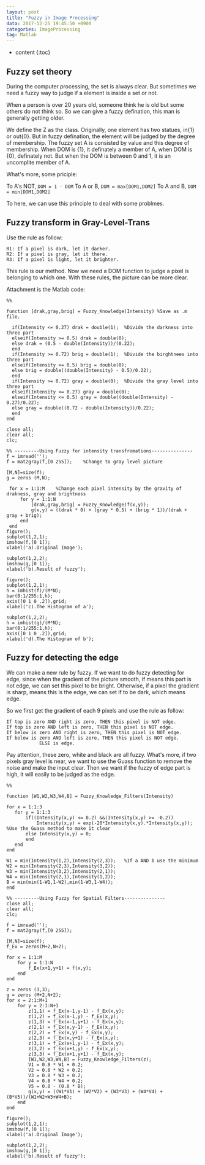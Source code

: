 ```yaml
---
layout: post
title: "Fuzzy in Image Processing"
data: 2017-12-25 19:45:50 +0900
categories: ImageProcessing
tag: Matlab
---
```


* content
{:toc}






Fuzzy set theory
--------------------

During the computer processing, the set is always clear. But sometimes we need a fuzzy way to judge if a element is inside a set or not.

When a person is over 20 years old, someone think he is old but some others do not think so. So we can give a fuzzy defination, this man is generally getting older.

We define the Z as the class. Originally, one element has two statues, in{1} or out{0}. But in fuzzy defination, the element will be judged by the degree of membership. The fuzzy set A is consisted by value and this degree of membership. When DOM is {1}, it definately a member of A, when DOM is {0}, definately not. But when the DOM is between 0 and 1, it is an uncomplite member of A.

What's more, some priciple:

To A's NOT, `DOM = 1 - DOM`
To A or B, `DOM = max[DOM1,DOM2]`
To A and B, `DOM = min[DOM1,DOM2]`

To here, we can use this principle to deal with some problmes.


Fuzzy transform in Gray-Level-Trans
-----------------------------

Use the rule as follow:

```
R1: If a pixel is dark, let it darker.
R2: If a pixel is gray, let it there.
R3: If a pixel is light, let it brighter.
```

This rule is our method. Now we need a DOM function to judge a pixel is belonging to which one. With these rules, the picture can be more clear.

Attachment is the Matlab code:

```
%%

function [drak,gray,brig] = Fuzzy_Knowledge(Intensity) %Save as .m file.

  if(Intensity <= 0.27) drak = double(1);  %Divide the darkness into three part
  elseif(Intensity >= 0.5) drak = double(0);
  else drak = (0.5 - double(Intensity))/(0.22);
  end    
  if(Intensity >= 0.72) brig = double(1);  %Divide the birghtnees into three part
  elseif(Intensity <= 0.5) brig = double(0);   
  else brig = double((double(Intensity) - 0.5)/0.22);
  end
  if(Intensity >= 0.72) gray = double(0);  %Divide the gray level into three part
  elseif(Intensity <= 0.27) gray = double(0);
  elseif(Intensity <= 0.5) gray = double((double(Intensity) - 0.27)/0.22);
  else gray = double((0.72 - double(Intensity))/0.22);
  end
end

```

```
close all;
clear all;
clc;

%% ---------Using Fuzzy for intensity transfromations---------------
f = imread('');
f = mat2gray(f,[0 255]);    %Change to gray level picture

[M,N]=size(f);
g = zeros (M,N);

 for x = 1:1:M    %Change each pixel intensity by the gravity of drakness, gray and brightness
     for y = 1:1:N
         [drak,gray,brig] = Fuzzy_Knowledge(f(x,y));
         g(x,y) = ((drak * 0) + (gray * 0.5) + (brig * 1))/(drak + gray + brig); 
     end
 end
figure();
subplot(1,2,1);
imshow(f,[0 1]);
xlabel('a).Original Image');

subplot(1,2,2);
imshow(g,[0 1]);
xlabel('b).Result of fuzzy');

figure();
subplot(1,2,1);
h = imhist(f)/(M*N);
bar(0:1/255:1,h);
axis([0 1 0 .2]),grid;
xlabel('c).The Histogram of a');

subplot(1,2,2);
h = imhist(g)/(M*N);
bar(0:1/255:1,h);
axis([0 1 0 .2]),grid;
xlabel('d).The Histogram of b');

```

Fuzzy for detecting the edge
---------

We can make a new rule by fuzzy. If we want to do fuzzy detecting for edge, since when the gradient of the picture smooth, if means this part is not edge, we can set this pixel to be bright. Otherwise, if a pixel the gradient is sharp, means this is the edge, we can set if to be dark, which means edge.

So we first get the gradient of each 9 pixels and use the rule as follow:

```
If top is zero AND right is zero, THEN this pixel is NOT edge.
If top is zero AND left is zero, THEN this pixel is NOT edge.
If below is zero AND right is zero, THEN this pixel is NOT edge.
If below is zero AND left is zero, THEN this pixel is NOT edge.
			ELSE is edge.
```

Pay attention, these zero, white and black are all fuzzy. What's more, if two pixels gray level is near, we want to use the Guass function to remove the noise and make the input clear. Then we want if the fuzzy of edge part is high, it will easily to be judged as the edge.

```
%%

function [W1,W2,W3,W4,B] = Fuzzy_Knowledge_Filters(Intensity)

for x = 1:1:3
   for y = 1:1:3
       if((Intensity(x,y) <= 0.2) &&(Intensity(x,y) >= -0.2))
           Intensity(x,y) = exp(-20*Intensity(x,y).*Intensity(x,y));   %Use the Guass method to make it clear
       else Intensity(x,y) = 0;
       end
   end
end

W1 = min(Intensity(1,2),Intensity(2,3));   %If a AND b use the minimum
W2 = min(Intensity(2,3),Intensity(3,2));
W3 = min(Intensity(3,2),Intensity(2,1));
W4 = min(Intensity(2,1),Intensity(1,2));
B = min(min(1-W1,1-W2),min(1-W3,1-W4));
end
```

```
%% ---------Using Fuzzy for Spatial Filters---------------
close all;
clear all;
clc;

f = imread('');
f = mat2gray(f,[0 255]);

[M,N]=size(f);
f_Ex = zeros(M+2,N+2);

for x = 1:1:M
    for y = 1:1:N
        f_Ex(x+1,y+1) = f(x,y);
    end
end

z = zeros (3,3);
g = zeros (M+2,N+2);
for x = 2:1:M+1
    for y = 2:1:N+1
        z(1,1) = f_Ex(x-1,y-1) - f_Ex(x,y);
        z(1,2) = f_Ex(x-1,y) - f_Ex(x,y);
        z(1,3) = f_Ex(x-1,y+1) - f_Ex(x,y);
        z(2,1) = f_Ex(x,y-1) - f_Ex(x,y);
        z(2,2) = f_Ex(x,y) - f_Ex(x,y);
        z(2,3) = f_Ex(x,y+1) - f_Ex(x,y);
        z(3,1) = f_Ex(x+1,y-1) - f_Ex(x,y);
        z(3,2) = f_Ex(x+1,y) - f_Ex(x,y);
        z(3,3) = f_Ex(x+1,y+1) - f_Ex(x,y);
        [W1,W2,W3,W4,B] = Fuzzy_Knowledge_Filters(z);
        V1 = 0.8 * W1 + 0.2;
        V2 = 0.8 * W2 + 0.2;
        V3 = 0.8 * W3 + 0.2;
        V4 = 0.8 * W4 + 0.2;
        V5 = 0.8 - (0.8 * B);
        g(x,y) = ((W1*V1) + (W2*V2) + (W3*V3) + (W4*V4) + (B*V5))/(W1+W2+W3+W4+B); 
    end
end

figure();
subplot(1,2,1);
imshow(f,[0 1]);
xlabel('a).Original Image');

subplot(1,2,2);
imshow(g,[0 1]);
xlabel('b).Result of fuzzy');
```